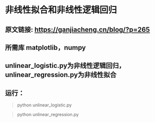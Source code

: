 # 非线性拟合和非线性逻辑回归

## 原文链接: https://ganjiacheng.cn/blog/?p=265

## 所需库 matplotlib，numpy

## unlinear_logistic.py为非线性逻辑回归，unlinear_regression.py为非线性拟合

## 运行：

>python unlinear_logistic.py

>python unlinear_regression.py

